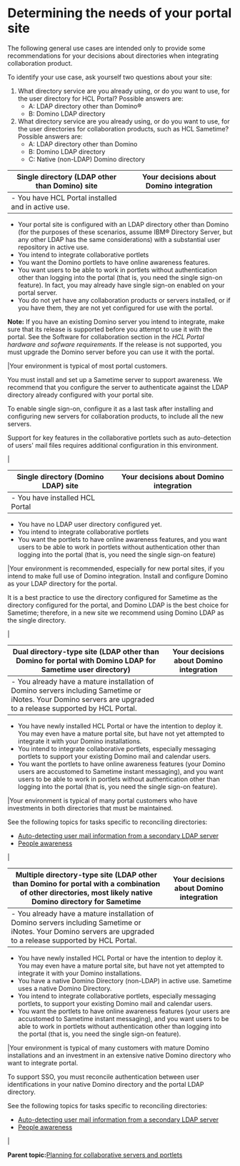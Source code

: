 # Determining the needs of your portal site 

The following general use cases are intended only to provide some recommendations for your decisions about directories when integrating collaboration product.

To identify your use case, ask yourself two questions about your site:

1.  What directory service are you already using, or do you want to use, for the user directory for HCL Portal? Possible answers are:
    -   A: LDAP directory other than Domino®
    -   B: Domino LDAP directory
2.  What directory service are you already using, or do you want to use, for the user directories for collaboration products, such as HCL Sametime? Possible answers are:
    -   A: LDAP directory other than Domino
    -   B: Domino LDAP directory
    -   C: Native \(non-LDAP\) Domino directory

|Single directory \(LDAP other than Domino\) site|Your decisions about Domino integration|
|------------------------------------------------|---------------------------------------|
|-   You have HCL Portal installed and in active use.
-   Your portal site is configured with an LDAP directory other than Domino \(for the purposes of these scenarios, assume IBM® Directory Server, but any other LDAP has the same considerations\) with a substantial user repository in active use.
-   You intend to integrate collaborative portlets
-   You want the Domino portlets to have online awareness features.
-   You want users to be able to work in portlets without authentication other than logging into the portal \(that is, you need the single sign-on feature\). In fact, you may already have single sign-on enabled on your portal server.
-   You do not yet have any collaboration products or servers installed, or if you have them, they are not yet configured for use with the portal.

**Note:** If you have an existing Domino server you intend to integrate, make sure that its release is supported before you attempt to use it with the portal. See the Software for collaboration section in the *HCL Portal hardware and sofware requirements.* If the release is not supported, you must upgrade the Domino server before you can use it with the portal.


|Your environment is typical of most portal customers.

You must install and set up a Sametime server to support awareness. We recommend that you configure the server to authenticate against the LDAP directory already configured with your portal site.

To enable single sign-on, configure it as a last task after installing and configuring new servers for collaboration products, to include all the new servers.

Support for key features in the collaborative portlets such as auto-detection of users' mail files requires additional configuration in this environment.

|

|Single directory \(Domino LDAP\) site|Your decisions about Domino integration|
|-------------------------------------|---------------------------------------|
|-   You have installed HCL Portal
-   You have no LDAP user directory configured yet.
-   You intend to integrate collaborative portlets
-   You want the portlets to have online awareness features, and you want users to be able to work in portlets without authentication other than logging into the portal \(that is, you need the single sign-on feature\)

|Your environment is recommended, especially for new portal sites, if you intend to make full use of Domino integration. Install and configure Domino as your LDAP directory for the portal.

It is a best practice to use the directory configured for Sametime as the directory configured for the portal, and Domino LDAP is the best choice for Sametime; therefore, in a new site we recommend using Domino LDAP as the single directory.

|

|Dual directory-type site \(LDAP other than Domino for portal with Domino LDAP for Sametime user directory\)|Your decisions about Domino integration|
|-----------------------------------------------------------------------------------------------------------|---------------------------------------|
|-   You already have a mature installation of Domino servers including Sametime or iNotes. Your Domino servers are upgraded to a release supported by HCL Portal.
-   You have newly installed HCL Portal or have the intention to deploy it. You may even have a mature portal site, but have not yet attempted to integrate it with your Domino installations.
-   You intend to integrate collaborative portlets, especially messaging portlets to support your existing Domino mail and calendar users.
-   You want the portlets to have online awareness features \(your Domino users are accustomed to Sametime instant messaging\), and you want users to be able to work in portlets without authentication other than logging into the portal \(that is, you need the single sign-on feature\).

|Your environment is typical of many portal customers who have investments in both directories that must be maintained.

See the following topics for tasks specific to reconciling directories:

-   [Auto-detecting user mail information from a secondary LDAP server](i_domi_t_csenvir_dom_2domdirs.md)
-   [People awareness](i_coll_c_people_aw.md)

|

|Multiple directory-type site \(LDAP other than Domino for portal with a combination of other directories, most likely native Domino directory for Sametime|Your decisions about Domino integration|
|----------------------------------------------------------------------------------------------------------------------------------------------------------|---------------------------------------|
|-   You already have a mature installation of Domino servers including Sametime or iNotes. Your Domino servers are upgraded to a release supported by HCL Portal.
-   You have newly installed HCL Portal or have the intention to deploy it. You may even have a mature portal site, but have not yet attempted to integrate it with your Domino installations.
-   You have a native Domino Directory \(non-LDAP\) in active use. Sametime uses a native Domino Directory.
-   You intend to integrate collaborative portlets, especially messaging portlets, to support your existing Domino mail and calendar users.
-   You want the portlets to have online awareness features \(your users are accustomed to Sametime instant messaging\), and you want users to be able to work in portlets without authentication other than logging into the portal \(that is, you need the single sign-on feature\).

|Your environment is typical of many customers with mature Domino installations and an investment in an extensive native Domino directory who want to integrate portal.

To support SSO, you must reconcile authentication between user identifications in your native Domino directory and the portal LDAP directory.

See the following topics for tasks specific to reconciling directories:

-   [Auto-detecting user mail information from a secondary LDAP server](i_domi_t_csenvir_dom_2domdirs.md)
-   [People awareness](i_coll_c_people_aw.md)

|

**Parent topic:**[Planning for collaborative servers and portlets ](../collab/i_domi_c_servers_plan.md)

